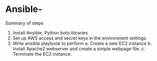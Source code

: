 # Ansible-
Summary of steps
1.	Install Ansible, Python boto libraries.
2.	Set up AWS access and secret keys in the environment settings.
3.	Write ansible playbook to perform
a.	Create a new EC2 instance
b.	Install Apache2 webserver and create a simple webpage file.
c.	Terminate the EC2 instance.
